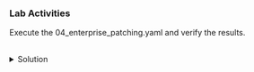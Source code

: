 ### Lab Activities

Execute the 04_enterprise_patching.yaml and verify the results.

<br>
<details>
<summary>Solution</summary>

```plain
ansible-playbook -v -i /root/HPC_Deploy/hosts /root/HPC_Deploy/04_enterprise_patching.yaml
```{{exec}}

Does this execute and what output do you see?


</details>